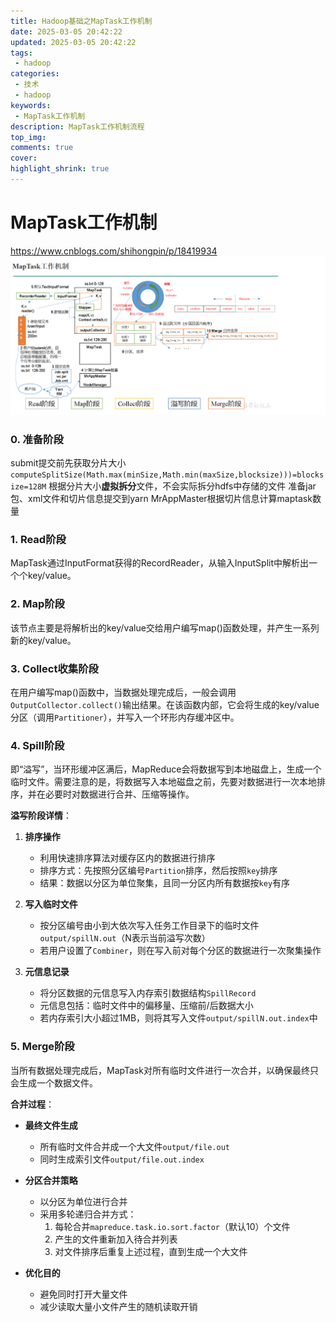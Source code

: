 ```yaml
---
title: Hadoop基础之MapTask工作机制
date: 2025-03-05 20:42:22
updated: 2025-03-05 20:42:22
tags: 
 - hadoop
categories: 
 - 技术
 - hadoop
keywords: 
 - MapTask工作机制
description: MapTask工作机制流程
top_img: 
comments: true
cover:
highlight_shrink: true
---
```


# MapTask工作机制
https://www.cnblogs.com/shihongpin/p/18419934
![MapTask工作机制](./MapTask工作机制/MapTask工作机制.jpg)
### 0. 准备阶段
submit提交前先获取分片大小`computeSplitSize(Math.max(minSize,Math.min(maxSize,blocksize)))=blocksize=128M`
根据分片大小**虚拟拆分**文件，不会实际拆分hdfs中存储的文件
准备jar包、xml文件和切片信息提交到yarn
MrAppMaster根据切片信息计算maptask数量

### 1. Read阶段  
MapTask通过InputFormat获得的RecordReader，从输入InputSplit中解析出一个个key/value。

### 2. Map阶段  
该节点主要是将解析出的key/value交给用户编写map()函数处理，并产生一系列新的key/value。

### 3. Collect收集阶段  
在用户编写map()函数中，当数据处理完成后，一般会调用`OutputCollector.collect()`输出结果。在该函数内部，它会将生成的key/value分区（调用`Partitioner`），并写入一个环形内存缓冲区中。

### 4. Spill阶段  
即“溢写”，当环形缓冲区满后，MapReduce会将数据写到本地磁盘上，生成一个临时文件。需要注意的是，将数据写入本地磁盘之前，先要对数据进行一次本地排序，并在必要时对数据进行合并、压缩等操作。

**溢写阶段详情**：  
1. **排序操作**  
   - 利用快速排序算法对缓存区内的数据进行排序  
   - 排序方式：先按照分区编号`Partition`排序，然后按照`key`排序  
   - 结果：数据以分区为单位聚集，且同一分区内所有数据按`key`有序  

2. **写入临时文件**  
   - 按分区编号由小到大依次写入任务工作目录下的临时文件`output/spillN.out`（N表示当前溢写次数）  
   - 若用户设置了`Combiner`，则在写入前对每个分区的数据进行一次聚集操作  

3. **元信息记录**  
   - 将分区数据的元信息写入内存索引数据结构`SpillRecord`  
   - 元信息包括：临时文件中的偏移量、压缩前/后数据大小  
   - 若内存索引大小超过1MB，则将其写入文件`output/spillN.out.index`中  

### 5. Merge阶段  
当所有数据处理完成后，MapTask对所有临时文件进行一次合并，以确保最终只会生成一个数据文件。

**合并过程**：  
- **最终文件生成**  
  - 所有临时文件合并成一个大文件`output/file.out`  
  - 同时生成索引文件`output/file.out.index`  

- **分区合并策略**  
  - 以分区为单位进行合并  
  - 采用多轮递归合并方式：  
    1. 每轮合并`mapreduce.task.io.sort.factor`（默认10）个文件  
    2. 产生的文件重新加入待合并列表  
    3. 对文件排序后重复上述过程，直到生成一个大文件  

- **优化目的**  
  - 避免同时打开大量文件  
  - 减少读取大量小文件产生的随机读取开销  